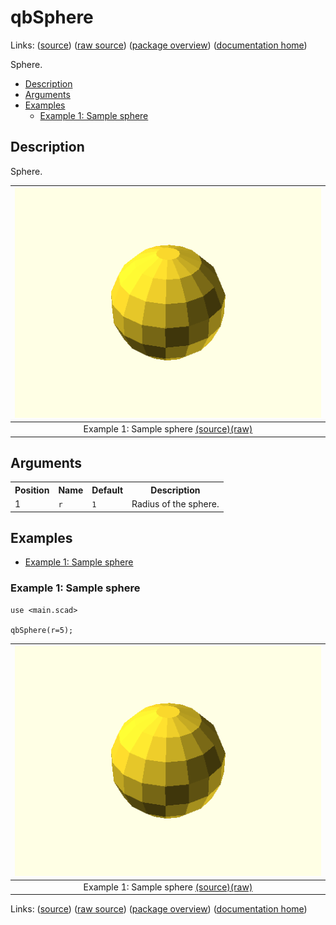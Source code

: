 # qbSphere

Links: ([source](https://github.com/little-blossom/openscad-qbase/blob/master/src/qbSphere.scad)) ([raw source](https://raw.githubusercontent.com/little-blossom/openscad-qbase/master/src/qbSphere.scad)) ([package overview](overview.md)) ([documentation home](../index.md))

Sphere.

* [Description](#description)
* [Arguments](#arguments)
* [Examples](#examples)
  * [Example 1: Sample sphere](#example-1-sample-sphere)

## Description


Sphere.

| [![summary-example](qbSphere.md-media/summary-example.png "summary-example")](https://github.com/little-blossom/openscad-qbase/blob/master/docs/generated/qbSphere.md-media/summary-example.png) |
| :---: |
|Example 1: Sample sphere [(source)](https://github.com/little-blossom/openscad-qbase/blob/master/docs/generated/qbSphere.md-media/summary-example.scad)[(raw)](https://raw.githubusercontent.com/little-blossom/openscad-qbase/master/docs/generated/qbSphere.md-media/summary-example.scad)|



## Arguments

<table>
<tr><th>Position</th><th>Name</th><th>Default</th><th>Description</th></tr>
<tr><td>1</td><td><code>r</code></td><td><code>1</code></td><td>Radius of the sphere.</td></tr>
</table>

## Examples

* [Example 1: Sample sphere](#example-1-sample-sphere)

### Example 1: Sample sphere


```openscad
use <main.scad>

qbSphere(r=5);
```
| [![summary-example](qbSphere.md-media/summary-example.png "summary-example")](https://github.com/little-blossom/openscad-qbase/blob/master/docs/generated/qbSphere.md-media/summary-example.png) |
| :---: |
|Example 1: Sample sphere [(source)](https://github.com/little-blossom/openscad-qbase/blob/master/docs/generated/qbSphere.md-media/summary-example.scad)[(raw)](https://raw.githubusercontent.com/little-blossom/openscad-qbase/master/docs/generated/qbSphere.md-media/summary-example.scad)|


Links: ([source](https://github.com/little-blossom/openscad-qbase/blob/master/src/qbSphere.scad)) ([raw source](https://raw.githubusercontent.com/little-blossom/openscad-qbase/master/src/qbSphere.scad)) ([package overview](overview.md)) ([documentation home](../index.md))
